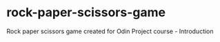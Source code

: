 # rock-paper-scissors-game

Rock paper scissors game created for Odin Project course - Introduction
